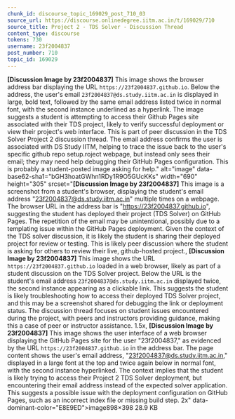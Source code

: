 ```yaml
---
chunk_id: discourse_topic_169029_post_710_03
source_url: https://discourse.onlinedegree.iitm.ac.in/t/169029/710
source_title: Project 2 - TDS Solver - Discussion Thread
content_type: discourse
tokens: 730
username: 23f2004837
post_number: 710
topic_id: 169029
---
```


**[Discussion Image by 23f2004837]** This image shows the browser address bar displaying the URL `https://23f2004837.github.io`. Below the address, the user's email `23f2004837@ds.study.iitm.ac.in` is displayed in large, bold text, followed by the same email address listed twice in normal font, with the second instance underlined as a hyperlink. The image suggests a student is attempting to access their Github Pages site associated with their TDS project, likely to verify successful deployment or view their project's web interface. This is part of peer discussion in the TDS Solver Project 2 discussion thread. The email address confirms the user is associated with DS Study IITM, helping to trace the issue back to the user's specific github repo setup.roject webpage, but instead only sees their email; they may need help debugging their GitHub Pages configuration. This is probably a student-posted image asking for help." alt="image" data-base62-sha1="bGH3hoatGWhn1RDy1R9O5GUcKKs" width="690" height="305" srcset="**[Discussion Image by 23f2004837]** This image is a screenshot from a student's browser, displaying the student's email address "23f2004837@ds.study.iitm.ac.in" multiple times on a webpage. The browser URL in the address bar is "https://23f2004837.github.io", suggesting the student has deployed their project (TDS Solver) on GitHub Pages. The repetition of the email may be unintentional, possibly due to a templating issue within the GitHub Pages deployment. Given the context of the TDS solver discussion, it is likely the student is sharing their deployed project for review or testing. This is likely peer discussion where the student is asking for others to review their live, github-hosted project., **[Discussion Image by 23f2004837]** This image shows the URL `https://23f2004837.github.io` loaded in a web browser, likely as part of a student discussion on the TDS Solver project. Below the URL is the student's email address `23f2004837@ds.study.iitm.ac.in` displayed twice, the second instance appearing as a clickable link. This suggests the student is likely troubleshooting how to access their deployed TDS Solver project, and this may be a screenshot shared for debugging the link or deployment status. The discussion thread focuses on student issues encountered during the project, with peers and instructors providing guidance, making this a case of peer or instructor assistance. 1.5x, **[Discussion Image by 23f2004837]** This image shows the user interface of a web browser displaying the GitHub Pages site for the user "23f2004837," as evidenced by the URL `https://23f2004837.github.io` in the address bar. The page content shows the user's email address, "23f2004837@ds.study.iitm.ac.in," displayed in a large font at the top and twice again below in normal font, with the second instance hyperlinked. The context implies that the student is likely trying to access their Project 2 TDS Solver deployment, but encountering their email address instead of the expected solver application. This suggests a possible issue with the deployment configuration on GitHub Pages, such as an incorrect index file or missing build step. 2x" data-dominant-color="E8E9ED">image898×398 28.9 KB
